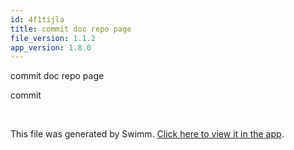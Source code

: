 ```yaml
---
id: 4f1tijla
title: commit doc repo page
file_version: 1.1.2
app_version: 1.8.0
---
```


commit doc repo page

commit

<br/>

This file was generated by Swimm. [Click here to view it in the app](https://swimm-web-app.web.app/repos/Z2l0aHViJTNBJTNBTm9hUmVwbyUzQSUzQU5vYW96ZXI=/docs/4f1tijla).
